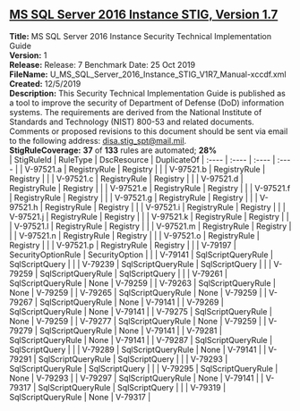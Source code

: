 ## [MS SQL Server 2016 Instance STIG, Version 1.7](.\StigDetail\SqlServer-2016-Instance-1.7.md)

**Title:** MS SQL Server 2016 Instance Security Technical Implementation Guide  
**Version:** 1  
**Release:** Release: 7 Benchmark Date: 25 Oct 2019  
**FileName:** U_MS_SQL_Server_2016_Instance_STIG_V1R7_Manual-xccdf.xml  
**Created:** 12/5/2019  
**Description:** This Security Technical Implementation Guide is published as a tool to improve the security of Department of Defense (DoD) information systems. The requirements are derived from the National Institute of Standards and Technology (NIST) 800-53 and related documents. Comments or proposed revisions to this document should be sent via email to the following address: disa.stig_spt@mail.mil.  
**StigRuleCoverage:** **37** of **133** rules are automated; **28%**  
| StigRuleId | RuleType | DscResource | DuplicateOf
| :---- | :---- | :---- | :---- |
| V-97521.a | RegistryRule | Registry |  |
| V-97521.b | RegistryRule | Registry |  |
| V-97521.c | RegistryRule | Registry |  |
| V-97521.d | RegistryRule | Registry |  |
| V-97521.e | RegistryRule | Registry |  |
| V-97521.f | RegistryRule | Registry |  |
| V-97521.g | RegistryRule | Registry |  |
| V-97521.h | RegistryRule | Registry |  |
| V-97521.i | RegistryRule | Registry |  |
| V-97521.j | RegistryRule | Registry |  |
| V-97521.k | RegistryRule | Registry |  |
| V-97521.l | RegistryRule | Registry |  |
| V-97521.m | RegistryRule | Registry |  |
| V-97521.n | RegistryRule | Registry |  |
| V-97521.o | RegistryRule | Registry |  |
| V-97521.p | RegistryRule | Registry |  |
| V-79197 | SecurityOptionRule | SecurityOption |  |
| V-79141 | SqlScriptQueryRule | SqlScriptQuery |  |
| V-79239 | SqlScriptQueryRule | SqlScriptQuery |  |
| V-79259 | SqlScriptQueryRule | SqlScriptQuery |  |
| V-79261 | SqlScriptQueryRule | None | V-79259 |
| V-79263 | SqlScriptQueryRule | None | V-79259 |
| V-79265 | SqlScriptQueryRule | None | V-79259 |
| V-79267 | SqlScriptQueryRule | None | V-79141 |
| V-79269 | SqlScriptQueryRule | None | V-79141 |
| V-79275 | SqlScriptQueryRule | None | V-79259 |
| V-79277 | SqlScriptQueryRule | None | V-79259 |
| V-79279 | SqlScriptQueryRule | None | V-79141 |
| V-79281 | SqlScriptQueryRule | None | V-79141 |
| V-79287 | SqlScriptQueryRule | SqlScriptQuery |  |
| V-79289 | SqlScriptQueryRule | None | V-79141 |
| V-79291 | SqlScriptQueryRule | SqlScriptQuery |  |
| V-79293 | SqlScriptQueryRule | SqlScriptQuery |  |
| V-79295 | SqlScriptQueryRule | None | V-79293 |
| V-79297 | SqlScriptQueryRule | None | V-79141 |
| V-79317 | SqlScriptQueryRule | SqlScriptQuery |  |
| V-79319 | SqlScriptQueryRule | None | V-79317 |
